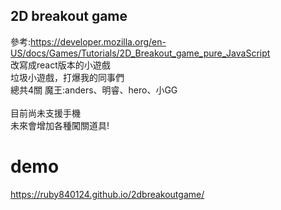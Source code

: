 ## 2D breakout game
參考:https://developer.mozilla.org/en-US/docs/Games/Tutorials/2D_Breakout_game_pure_JavaScript<br>
改寫成react版本的小遊戲<br>
垃圾小遊戲，打爆我的同事們<br>
總共4關 魔王:anders、明睿、hero、小GG<br><br>
目前尚未支援手機<br>
未來會增加各種闖關道具!<br>
# demo
https://ruby840124.github.io/2dbreakoutgame/
